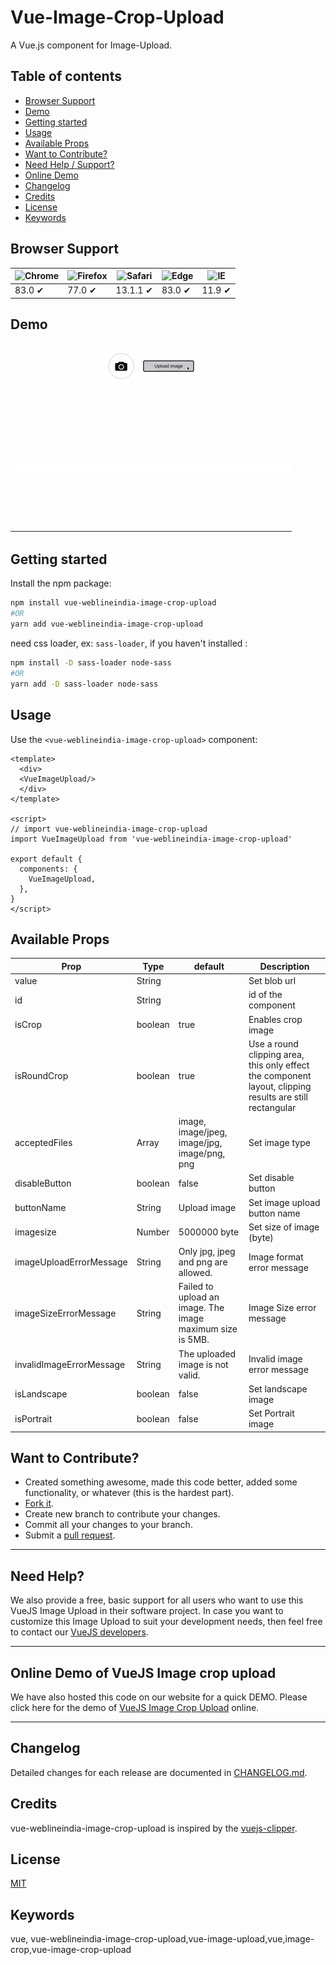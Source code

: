 # Vue-Image-Crop-Upload

A Vue.js component for Image-Upload.

## Table of contents

- [Browser Support](#browser-support)
- [Demo](#demo)
- [Getting started](#getting-started)
- [Usage](#usage)
- [Available Props](#available-props)
- [Want to Contribute?](#want-to-contribute)
- [Need Help / Support?](#need-help)
- [Online Demo](#online-demo-of-vuejs-image-crop-upload)
- [Changelog](#changelog)
- [Credits](#credits)
- [License](#license)
- [Keywords](#Keywords)

## Browser Support

![Chrome](https://raw.github.com/alrra/browser-logos/master/src/chrome/chrome_48x48.png) | ![Firefox](https://raw.github.com/alrra/browser-logos/master/src/firefox/firefox_48x48.png) | ![Safari](https://raw.github.com/alrra/browser-logos/master/src/safari/safari_48x48.png) | ![Edge](https://raw.github.com/alrra/browser-logos/master/src/edge/edge_48x48.png) | ![IE](https://raw.github.com/alrra/browser-logos/master/src/archive/internet-explorer_9-11/internet-explorer_9-11_48x48.png) |
--- | --- | --- | --- | --- |
83.0 ✔ | 77.0  ✔ | 13.1.1 ✔ | 83.0 ✔ | 11.9 ✔ |

## Demo

[![](image.gif)](https://github.com/weblineindia/Vue-Image-Crop-Upload/image.gif)

## Getting started

Install the npm package:

``` bash
npm install vue-weblineindia-image-crop-upload
#OR
yarn add vue-weblineindia-image-crop-upload
```

need css loader, ex: `sass-loader`, if you haven't installed :

```bash
npm install -D sass-loader node-sass
#OR
yarn add -D sass-loader node-sass
```

## Usage

Use the `<vue-weblineindia-image-crop-upload>` component:

```vue
<template>
  <div>
  <VueImageUpload/>
  </div>
</template>

<script>
// import vue-weblineindia-image-crop-upload
import VueImageUpload from 'vue-weblineindia-image-crop-upload'

export default {
  components: {
    VueImageUpload,
  },
}
</script>
```

## Available Props

| Prop | Type | default | Description |
| --- | --- | --- | --- |
| value | String |   | Set blob url  |
| id | String |   | id of the component |
| isCrop | boolean | true  |  Enables crop image |
| isRoundCrop | boolean | true  |  Use a round clipping area, this only effect the component layout, clipping results are still rectangular|
| acceptedFiles | Array | image, image/jpeg, image/jpg, image/png, png | Set image type |
| disableButton | boolean | false  | Set disable button |
| buttonName | String | Upload image  | Set image upload button name |
| imagesize | Number | 5000000 byte | Set size of image (byte) |
| imageUploadErrorMessage | String | Only jpg, jpeg and png are allowed. | Image format error message |
| imageSizeErrorMessage | String | Failed to upload an image. The image maximum size is 5MB. | Image Size error message |
| invalidImageErrorMessage | String | The uploaded image is not valid. | Invalid image error message |
| isLandscape | boolean | false  | Set landscape image |
| isPortrait | boolean | false  | Set Portrait image |

## Want to Contribute?

- Created something awesome, made this code better, added some functionality, or whatever (this is the hardest part).
- [Fork it](http://help.github.com/forking/).
- Create new branch to contribute your changes.
- Commit all your changes to your branch.
- Submit a [pull request](http://help.github.com/pull-requests/).

-----

## Need Help? 

We also provide a free, basic support for all users who want to use this VueJS Image Upload in their software project. In case you want to customize this Image Upload to suit your development needs, then feel free to contact our [VueJS developers](https://www.weblineindia.com/hire-vuejs-developer.html).

-----

## Online Demo of VueJS Image crop upload

We have also hosted this code on our website for a quick DEMO. Please click here for the demo of [VueJS Image Crop Upload](https://www.weblineindia.com/software-development-resources.html) online.

------

## Changelog

Detailed changes for each release are documented in [CHANGELOG.md](./CHANGELOG.md).

## Credits

vue-weblineindia-image-crop-upload is inspired by the [vuejs-clipper](https://www.npmjs.com/package/vuejs-clipper).

## License

[MIT](LICENSE)

[mit]: https://github.com/weblineindia/Vue-Image-Crop-Upload/blob/master/LICENSE

## Keywords

vue, vue-weblineindia-image-crop-upload,vue-image-upload,vue,image-crop,vue-image-crop-upload
